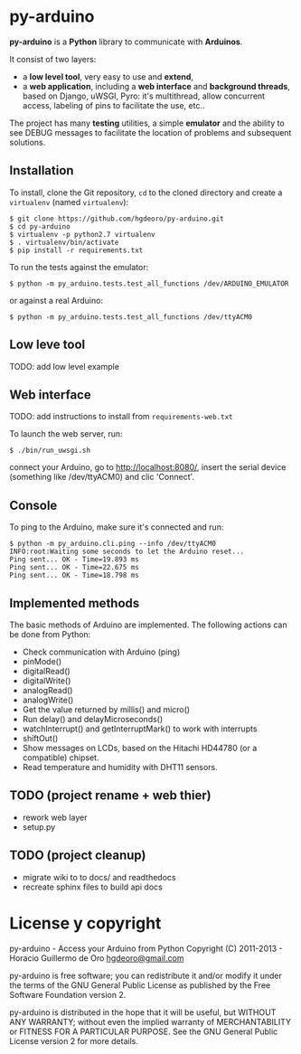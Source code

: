 py-arduino
==============

**py-arduino** is a **Python** library to communicate with **Arduinos**.

It consist of two layers:

 - a **low level tool**, very easy to use and **extend**,
 - a **web application**, including a **web interface** and **background threads**, based on Django, uWSGI, Pyro: it's multithread, allow concurrent access,
    labeling of pins to facilitate the use, etc..

The project has many **testing** utilities, a simple **emulator** and the ability to see DEBUG messages to facilitate the location of problems and subsequent solutions.


Installation
------------

To install, clone the Git repository, `cd` to the cloned directory and create a `virtualenv` (named `virtualenv`):

    $ git clone https://github.com/hgdeoro/py-arduino.git
    $ cd py-arduino
    $ virtualenv -p python2.7 virtualenv
    $ . virtualenv/bin/activate
    $ pip install -r requirements.txt

To run the tests against the emulator:

    $ python -m py_arduino.tests.test_all_functions /dev/ARDUINO_EMULATOR 

or against a real Arduino:

    $ python -m py_arduino.tests.test_all_functions /dev/ttyACM0 


<!--
The recommended way to install py-arduino is using pip and/or virtualenv.

1. Install PIP [manually](http://www.pip-installer.org/en/latest/installing.html "Install PIP"), or with your distribution's package manager (`sudo apt-get install python-pip` in Ubuntu), or create a [virtualenv](http://www.virtualenv.org/en/latest/ "Vitualenv Site").
2. Run `pip install pyarduinoproxy`
-->


Low leve tool
-------------

TODO: add low level example


Web interface
-------------

<!--
![Architecture Web Application](/hgdeoro/py-arduino-proxy/raw/master/examples/architecture-overview-webapp.png)
-->

TODO: add instructions to install from `requirements-web.txt`

To launch the web server, run:

    $ ./bin/run_uwsgi.sh

connect your Arduino, go to [http://localhost:8080/](http://localhost:8080/),
insert the serial device (something like /dev/ttyACM0)
and clic 'Connect'.

<!--
Here are some screenshots:

![connect](https://raw.github.com/hgdeoro/py-arduino-proxy/master/examples/arduino-proxy-web-interface-connect.png) and 

![main page](https://raw.github.com/hgdeoro/py-arduino-proxy/master/examples/arduino-proxy-web-interface-main.png).
-->

Console
-------

<!--
![Architecture Console](https://raw.github.com/hgdeoro/py-arduino-proxy/master/examples/architecture-overview-console.png)
-->

To ping to the Arduino, make sure it's connected and run:

	$ python -m py_arduino.cli.ping --info /dev/ttyACM0 
	INFO:root:Waiting some seconds to let the Arduino reset...
	Ping sent... OK - Time=19.893 ms
	Ping sent... OK - Time=22.675 ms
	Ping sent... OK - Time=18.798 ms


<!--
How it works 
------------

First connect to the Arduino. 

![Connect](https://raw.github.com/hgdeoro/py-arduino-proxy/master/examples/arduino-proxy-connect.png "Connect")

Once connected, we can execute the methods on the instance of PyArduino. For example, to read a digital pin: 

![Digital Read](https://raw.github.com/hgdeoro/py-arduino-proxy/master/examples/arduino-proxy-digital-read.png "Digital Read")

To set output HIGH on a digital pin: 

![Digital Write](https://raw.github.com/hgdeoro/py-arduino-proxy/master/examples/arduino-proxy-digital-write.png "Digital Write")
-->


Implemented methods  
------------------- 

The basic methods of Arduino are implemented. The following actions can be done from Python: 

* Check communication with Arduino (ping) 
* pinMode()
* digitalRead()
* digitalWrite()
* analogRead()
* analogWrite()
* Get the value returned by millis() and micro()
* Run delay() and delayMicroseconds()
* watchInterrupt() and getInterruptMark() to work with interrupts
* shiftOut()
* Show messages on LCDs, based on the Hitachi HD44780 (or a compatible) chipset.
* Read temperature and humidity with DHT11 sensors.


TODO (project rename + web thier)
---------------------------------

* rework web layer
* setup.py

TODO (project cleanup)
----------------------

* migrate wiki to to docs/ and readthedocs
* recreate sphinx files to build api docs

<!--
Videos!
=======

* [Web interface + emulator + analog pins](http://www.youtube.com/watch?v=fMhAJlvZQco "Web interface + emulator + analog pins")
* [Web interface](http://www.youtube.com/watch?v=QE6UJSs3b6Q "Web interface")
* [Testing shiftOut and 8 LEDs with py-arduino](http://www.youtube.com/watch?v=_9MselaKcdU "Testing shiftOut and 8 LEDs with py-arduino")
* [Writing a custom method in py-arduino](http://www.youtube.com/watch?v=2kgQpQqTVUU "Writing a custom method in py-arduino")
* [Testing RGB leds with py-arduino UI](http://www.youtube.com/watch?v=yM1ZaTFAZwc "Testing RGB leds with py-arduino UI")
-->

<!--
Python API
==========

You can get some initial API documentation [here](http://www.hgdeoro.com.ar/~horacio/py-arduino-proxy/index.html).
-->

License y copyright
===================

py-arduino - Access your Arduino from Python
Copyright (C) 2011-2013 - Horacio Guillermo de Oro <hgdeoro@gmail.com>

py-arduino is free software; you can redistribute it and/or modify
it under the terms of the GNU General Public License as published by
the Free Software Foundation version 2.

py-arduino is distributed in the hope that it will be useful,
but WITHOUT ANY WARRANTY; without even the implied warranty of
MERCHANTABILITY or FITNESS FOR A PARTICULAR PURPOSE.  See the
GNU General Public License version 2 for more details.
